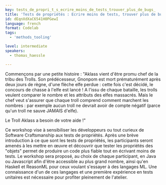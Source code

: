```yaml
---
key: tests_de_propri_t_s_ecrire_moins_de_tests_trouver_plus_de_bugs_
title: 'Tests de propriétés : Ecrire moins de tests, trouver plus de bugs '
id: dEqnXdXaC6541H0PGewI
language: french
format: Codelab
tags:
  - 'methods_tooling'

level: intermediate
speakers:
  - thomas_haessle

---
```


Commençons par une petite histoire : "Aklass vient d'être promu chef de la tribu des Trolls. Son prédécesseur, Gnonpom est mort prématurément après deux jours de règne, d'une flèche elfe perdue : cette fois c'est décidé, le concours de chasse à l'elfe est lancé !
A l'issu de chaque bataille, les trolls veulent comparer le nombre et les attributs des elfes massacrés.
Mais le chef veut s'assurer que chaque troll comprend comment marchent les nombres : par exemple aucun troll ne devrait avoir de compte négatif (parce qu'un troll ne sauve JAMAIS d'elfe).

Le Troll Aklass a besoin de votre aide !"

Ce workshop vise à sensibiliser les développeurs ou tout curieux de Software Craftsmanship aux tests de propriétés. Après une brève introduction à ce que sont les tests de propriétés, les participants seront amenés à les mettre en œuvre et découvrir que tester les propriétés des "objets" permet de produire un code plus fiable tout en écrivant moins de tests.
Le workshop sera proposé, au choix de chaque participant, en Java ou Javascript afin d'être accessible au plus grand nombre, ainsi qu'en Haskell et ReasonML pour ceux voulant s'essayer à des langages ML.
Une connaissance d'un de ces langages et une première expérience en tests unitaires est nécessaire pour profiter pleinement de l'atelier.
